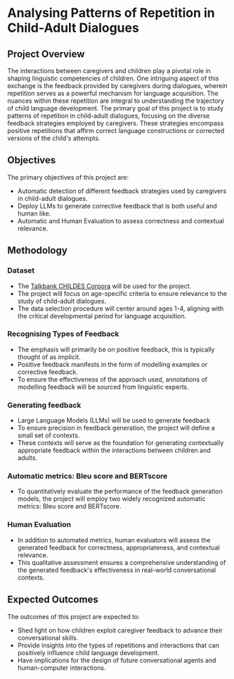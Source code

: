 # Analysing Patterns of Repetition in Child-Adult Dialogues

## Project Overview

The interactions between caregivers and children play a pivotal role in shaping linguistic competencies of children. One intriguing aspect of this exchange is the feedback provided by caregivers during dialogues, wherein repetition serves as a powerful mechanism for language acquisition. The nuances within these repetition are integral to understanding the trajectory of child language development. The primary goal of this project is to study patterns of repetition in child-adult dialogues, focusing on the diverse feedback strategies employed by caregivers. These strategies encompass positive repetitions that affirm correct language constructions or corrected versions of the child's attempts.

## Objectives

The primary objectives of this project are:
- Automatic detection of different feedback strategies used by caregivers in child-adult dialogues.
- Deploy LLMs to generate corrective feedback that is both useful and human like.
- Automatic and Human Evaluation to assess correctness and contextual relevance.

## Methodology

### Dataset 
- The [Talkbank CHILDES Corpora](https://childes.talkbank.org/access/) will be used for the project.
- The project will focus on age-specific criteria to ensure relevance to the study of child-adult dialogues.
- The data selection procedure will center around ages 1-4, aligning with the critical developmental period for language acquisition.

### Recognising Types of Feedback
- The emphasis will primarily be on positive feedback, this is typically thought of as implicit.
- Positive feedback manifests in the form of modelling examples or corrective feedback.
- To ensure the effectiveness of the approach used, annotations of modelling feedback will be sourced from linguistic experts.

### Generating feedback
- Large Language Models (LLMs) will be used to generate feedback
- To ensure precision in feedback generation, the project will define a small set of contexts.
- These contexts will serve as the foundation for generating contextually appropriate feedback within the interactions between children and adults.

### Automatic metrics: Bleu score and BERTscore 
- To quantitatively evaluate the performance of the feedback generation models, the project will employ two widely recognized automatic metrics: Bleu score and BERTscore.

### Human Evaluation
- In addition to automated metrics, human evaluators will assess the generated feedback for correctness, appropriateness, and contextual relevance.
- This qualitative assessment ensures a comprehensive understanding of the generated feedback's effectiveness in real-world conversational contexts.

## Expected Outcomes
The outcomes of this project are expected to:
- Shed light on how children exploit caregiver feedback to advance their conversational skills.
- Provide insights into the types of repetitions and interactions that can positively influence child language development.
- Have implications for the design of future conversational agents and human-computer interactions.
